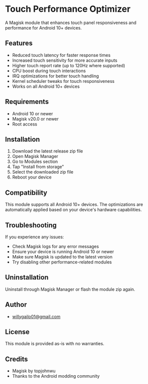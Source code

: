 # Touch Performance Optimizer

A Magisk module that enhances touch panel responsiveness and performance for Android 10+ devices.

## Features

- Reduced touch latency for faster response times
- Increased touch sensitivity for more accurate inputs
- Higher touch report rate (up to 120Hz where supported)
- CPU boost during touch interactions
- IRQ optimizations for better touch handling
- Kernel scheduler tweaks for touch responsiveness
- Works on all Android 10+ devices

## Requirements

- Android 10 or newer
- Magisk v20.0 or newer
- Root access

## Installation

1. Download the latest release zip file
2. Open Magisk Manager
3. Go to Modules section
4. Tap "Install from storage"
5. Select the downloaded zip file
6. Reboot your device

## Compatibility

This module supports all Android 10+ devices. The optimizations are automatically applied based on your device's hardware capabilities.

## Troubleshooting

If you experience any issues:
- Check Magisk logs for any error messages
- Ensure your device is running Android 10 or newer
- Make sure Magisk is updated to the latest version
- Try disabling other performance-related modules

## Uninstallation

Uninstall through Magisk Manager or flash the module zip again.

## Author

- willygailo01@gmail.com

## License

This module is provided as-is with no warranties.

## Credits

- Magisk by topjohnwu
- Thanks to the Android modding community 
